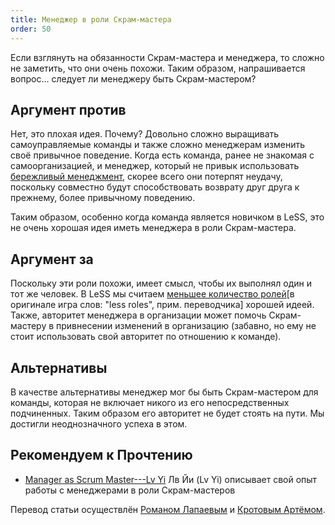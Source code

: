 ```yaml
---
title: Менеджер в роли Скрам-мастера
order: 50
---
```


Если взглянуть на обязанности Скрам-мастера и менеджера, то сложно не заметить, что они очень похожи. Таким образом, напрашивается вопрос... следует ли менеджеру быть Скрам-мастером?

## Аргумент против

Нет, это плохая идея. Почему? Довольно сложно выращивать самоуправляемые команды и также сложно менеджерам изменить своё привычное поведение. Когда есть команда, ранее не знакомая с самоорганизацией, и менеджер, который не привык использовать [бережливый менеджмент](role_of_manager.html), скорее всего они потерпят неудачу, поскольку совместно будут способствовать возврату друг друга к прежнему, более привычному поведению.

Таким образом, особенно когда команда является новичком в LeSS, это не очень хорошая идея иметь менеджера в роли Скрам-мастера.

## Аргумент за

Поскольку эти роли похожи, имеет смысл, чтобы их выполнял один и тот же человек. В LeSS мы считаем [меньшее количество ролей](../principles/more-with-less.html)[в оригинале игра слов: "less roles", прим. переводчика] хорошей идеей. Также, авторитет менеджера в организации может помочь Скрам-мастеру в привнесении изменений в организацию (забавно, но ему не стоит использовать свой авторитет по отношению к команде).

## Альтернативы

В качестве альтернативы менеджер мог бы быть Скрам-мастером для команды, которая не включает никого из его непосредственных подчиненных. Таким образом его авторитет не будет стоять на пути. Мы достигли неоднозначного успеха в этом.

## Рекомендуем к Прочтению

* [Manager as Scrum Master---Lv Yi](http://www.odd-e.com/material/2011/agile2011/Manager%20as%20SM%20in%20Agile%202011.pdf)
  Лв Йи (Lv Yi) описывает свой опыт работы с менеджерами в роли Скрам-мастеров
  
Перевод статьи осуществлён [Романом Лапаевым](https://www.linkedin.com/in/romanlapaev) и [Кротовым Артёмом](https://www.facebook.com/artem.v.krotov).
